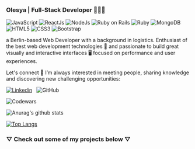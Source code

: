 ### Olesya | Full-Stack Developer  👩🏼‍💻
![JavaScript](https://img.shields.io/badge/javascript-%23F7DF1E.svg?&style=for-the-badge&logo=javascript&logoColor=black) 
![ReactJs](https://img.shields.io/badge/react%20-%2320232a.svg?&style=for-the-badge&logo=react&logoColor=%2361DAFB)
![NodeJs](https://img.shields.io/badge/node.js%20-%2343853D.svg?&style=for-the-badge&logo=node.js&logoColor=white)
![Ruby on Rails](https://img.shields.io/badge/rails%20-%23CC0000.svg?&style=for-the-badge&logo=ruby-on-rails&logoColor=white)
![Ruby](https://img.shields.io/badge/ruby-%23CC342D.svg?&style=for-the-badge&logo=ruby&logoColor=white)
![MongoDB](https://img.shields.io/badge/MongoDB-%234ea94b.svg?&style=for-the-badge&logo=mongodb&logoColor=white)
![HTML5](https://img.shields.io/badge/html5%20-%23E34F26.svg?&style=for-the-badge&logo=html5&logoColor=white)
![CSS3](https://img.shields.io/badge/css3%20-%231572B6.svg?&style=for-the-badge&logo=css3&logoColor=white)
![Bootstrap](https://img.shields.io/badge/bootstrap%20-%23563D7C.svg?&style=for-the-badge&logo=bootstrap&logoColor=white)

a Berlin-based Web Developer with a background in logistics.
Enthusiast of the best web development technologies 🚀 and passionate to build great
visually and interactive interfaces 🖥 focused on performance and user experiences.

Let's connect 💬 I’m always interested in meeting people, sharing knowledge and discovering
new challenging opportunities:

[![Linkedin](https://img.shields.io/badge/linkedin-%230077B5.svg?&style=for-the-badge&logo=linkedin&logoColor=white)](https://www.linkedin.com/in/o-steinmetz/)
&nbsp;
![GitHub](https://img.shields.io/badge/github-%23100000.svg?&style=for-the-badge&logo=github&logoColor=white)


![Codewars](https://www.codewars.com/users/olesyaste/badges/large)

![Anurag's github stats](https://github-readme-stats.vercel.app/api?username=olesyaste&show_icons=true&theme=tokyonight)

[![Top Langs](https://github-readme-stats.vercel.app/api/top-langs/?username=olesyaste&layout=compact)](https://github.com/olesyaste/github-readme-stats)


### ▽ Check out some of my projects below ▽
